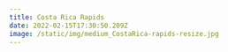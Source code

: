 ```yaml
---
title: Costa Rica Rapids
date: 2022-02-15T17:30:50.209Z
image: /static/img/medium_CostaRica-rapids-resize.jpg
---
```


